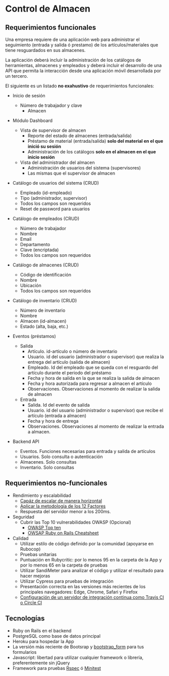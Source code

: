 # Control de Almacen


## Requerimientos funcionales
 
Una empresa requiere de una aplicación web para administrar el seguimiento (entrada y salida ó prestamo) de los artículos/materiales que tiene resguardados en sus almacenes.

La aplicación deberá incluir la administración de los catálogos de herramientas, almacenes y empleados y deberá incluir el desarrollo de una API que permita la interacción desde una aplicación móvil desarrollada por un tercero.

El siguiente es un listado **no exahustivo** de requerimientos funcionales:

- Inicio de sesión
  - Número de trabajador y clave
    - Almacen

- Módulo Dashboard
  - Vista de supervisor de almacen
    - Reporte del estado de almacenes (entrada/salida)
    - Préstamo de material (entrada/salida) **solo del material en el que inició su sesión**
    - Administración de los catálogos **solo en el almacen en el que inicio sesión**
  - Vista del administrador del almacen
    - Administración de usuarios del sistema (supervisores)
    - Las mismas que el supervisor de almacen
    
- Catálogo de usuarios del sistema (CRUD)
  - Empleado (id-empleado)
  - Tipo (administrador, supervisor)
  - Todos los campos son requeridos
  - Reset de password para usuarios
  
- Catálogo de empleados (CRUD)
  - Número de trabajador
  - Nombre
  - Email
  - Departamento
  - Clave (encriptada)
  - Todos los campos son requeridos

- Catálogo de almacenes (CRUD)
  - Código de identificación
  - Nombre
  - Ubicación
  - Todos los campos son requeridos
  
- Catálogo de inventario (CRUD)
  - Número de inventario
  - Nombre
  - Almacen (id-almacen)
  - Estado (alta, baja, etc.)
  
- Eventos (préstamos)
  - Salida
    - Artículo. id-artículo o número de inventario
    - Usuario. id del usuario (administrador o supervisor) que realiza la entrega del artículo (salida de almacen)
    - Empleado. Id del empleado que se queda con el resguardo del artículo durante el periodo del préstamo
    - Fecha y hora de salida en la que se realiza la salida de almacen
    - Fecha y hora autorizada para  regresar a almacen el artículo
    - Observaciones. Observaciones al momento de realizar la salida de almacen
  - Entrada
    - Salida. Id del evento de salida
    - Usuario. id del usuario (administrador o supervisor) que recibe el artículo (entrada a almacen)
    - Fecha y hora de entrega
    - Observaciones. Observaciones al momento de realizar la entrada a almacen.
    
- Backend API
  - Eventos. Funciones necesarias para entrada y salida de artículos
  - Usuarios. Solo consulta o autenticación
  - Almacenes. Solo consultas
  - Inventario. Solo consultas
  
## Requerimientos no-funcionales
- Rendimiento y escalabilidad
  - [Capáz de escalar de manera horizontal](https://rubygarage.org/blog/ruby-on-rails-is-scalable)
  - [Aplicar la metodología de los 12 Factores](https://12factor.net/)
  - Respuesta del servidor menor a los 200ms. 
- Seguridad
  - Cubrir las Top 10 vulnerabilidades OWASP (Opcional)
     - [OWASP Top ten](https://owasp.org/www-project-top-ten/)
     - [OWSAP Ruby on Rails Cheatsheet](https://cheatsheetseries.owasp.org/cheatsheets/Ruby_on_Rails_Cheat_Sheet.html)
- Calidad
  - Utilizar estilo de código definido por la comunidad (apoyarse en Rubocop)
  - Pruebas unitarias
  - Puntuación en Rubycritic: por lo menos 95 en la carpeta de la App y por lo menos 65 en la carpeta de pruebas
  - Utilizar SandiMeter para analizar el código y utilizar el resultado para hacer mejoras
  - Utilizar Cypress para pruebas de integración
  - Presentación correcta en las versiones más recientes de los principales navegadores: Edge, Chrome, Safari y Firefox
  - [Configuración de un servidor de integración continua como Travis CI o Circle CI](https://circleci.com/features/ruby/)

## Tecnologías
- Ruby on Rails en el backend
- PostgreSQL como base de datos principal
- Heroku para hospedar la App
- La versión más reciente de Bootsrap  y [bootstrap_form](https://github.com/bootstrap-ruby/bootstrap_form) para tus formularios
- Javascript: libertad para utilizar cualquier framework o librería, preferentemente sin jQuery
- Framework para pruebas [Rspec](https://rspec.info/) ó [Minitest](https://github.com/seattlerb/minitest)

  
